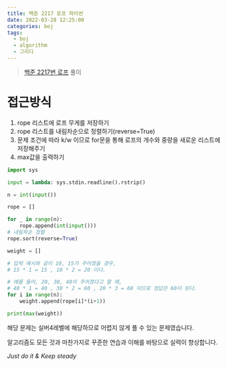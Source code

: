 ```yaml
---
title: 백준 2217 로프 파이썬
date: 2022-03-28 12:25:00
categories: boj
tags:
  - boj
  - algorithm
  - 그리디
---
```



> [백준 2217번 로프](https://www.acmicpc.net/problem/2217) 풀이

# 접근방식
1. rope 리스트에 로프 무게를 저장하기
2. rope 리스트를 내림차순으로 정렬하기(reverse=True)
3. 문제 조건에 따라 k/w 이므로 for문을 통해 로프의 개수와 중량을 새로운 리스트에 저장해주기
4. max값을 출력하기

~~~python
import sys

input = lambda: sys.stdin.readline().rstrip()

n = int(input())

rope = []

for _ in range(n):
    rope.append(int(input()))
# 내림차순 정렬
rope.sort(reverse=True)

weight = []

# 입력 예시와 같이 10, 15가 주어졌을 경우,
# 15 * 1 = 15 , 10 * 2 = 20 이다. 

# 예를 들어, 20, 30, 40이 주어졌다고 할 때,
# 40 * 1 = 40 , 30 * 2 = 60 , 20 * 3 = 60 이므로 정답은 60이 된다.
for i in range(n):
    weight.append(rope[i]*(i+1))

print(max(weight))
~~~

해당 문제는 실버4레벨에 해당하므로 어렵지 않게 풀 수 있는 문제였습니다.

알고리즘도 모든 것과 마찬가지로 꾸준한 연습과 이해를 바탕으로 실력이 향상합니다.

*Just do it & Keep steady*
